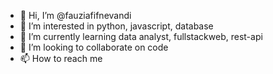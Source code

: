 - 👋 Hi, I’m @fauziafifnevandi
- 👀 I’m interested in python, javascript, database
- 🌱 I’m currently learning data analyst, fullstackweb, rest-api
- 💞️ I’m looking to collaborate on code
- 📫 How to reach me

<!---
fauziafifnevandi/fauziafifnevandi is a ✨ special ✨ repository because its `README.md` (this file) appears on your GitHub profile.
You can click the Preview link to take a look at your changes.
--->
